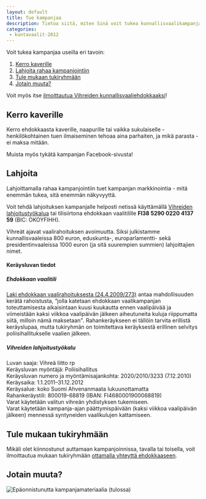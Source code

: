 ```yaml
---
layout: default
title: Tue kampanjaa
description: Tietoa siitä, miten Sinä voit tukea kunnallisvaalikampanjaani
categories:
 - kuntavaalit-2012
---
```

Voit tukea kampanjaa useilla eri tavoin:

1.  [Kerro kaverille][]
2.  [Lahjoita rahaa kampanjointiin][]
3.  [Tule mukaan tukiryhmään][]
4.  [Jotain muuta?][]

Voit myös itse [ilmoittautua Vihreiden kunnallisvaaliehdokkaaksi][]!

Kerro kaverille
---------------

Kerro ehdokkaasta kaverille, naapurille tai vaikka sukulaiselle -
henkilökohtainen tuen ilmaiseminen tehoaa aina parhaiten, ja mikä
parasta - ei maksa mitään.

Muista myös tykätä kampanjan Facebook-sivusta!

<div class="fb-like" data-send="false" data-layout="standard" data-width="450" data-show-faces="true" data-action="like" data-colorscheme="light" data-href="https://www.facebook.com/vipekorh"></div>

Lahjoita
--------

Lahjoittamalla rahaa kampanjointiin tuet kampanjan markkinointia - mitä
enemmän tukea, sitä enemmän näkyvyyttä.

Voit tehdä lahjoituksen kampanjalle helposti netissä käyttämällä
[Vihreiden lahjoitustyökalua][] tai tilisiirtona ehdokkaan vaalitilille
**FI38 5290 0220 4137 59** (BIC: OKOYFIHH).

Vihreät ajavat vaalirahoituksen avoimuutta. Siksi julkistamme
kunnallisvaaleissa 800 euron, eduskunta-, europarlamentti- sekä
presidentinvaaleissa 1000 euron (ja sitä suurempien summien)
lahjoittajien nimet.

<aside class="full">

#### Keräysluvan tiedot

##### Ehdokkaan vaalitili

[Laki ehdokkaan vaalirahoituksesta (24.4.2009/273)][] antaa
mahdollisuuden kerätä rahoistusta, <q>jolla katetaan ehdokkaan
vaalikampanjan toteuttamisesta aikaisintaan kuusi kuukautta ennen
vaalipäivää ja viimeistään kaksi viikkoa vaalipäivän jälkeen
aiheutuneita kuluja riippumatta siitä, milloin nämä maksetaan</q>.
Rahankeräykseen ei tällöin tarvita erillistä keräyslupaa, mutta
tukiryhmän on toimitettava keräyksestä erillinen selvitys
poliisihallitukselle vaalien jälkeen.

##### Vihreiden lahjoitustyökalu

Luvan saaja: Vihreä liitto rp  
 Keräysluvan myöntäjä: Poliisihallitus  
 Keräysluvan numero ja myöntämisajankohta: 2020/2010/3233 (7.12.2010)  
 Keräysaika: 1.1.2011–31.12.2012  
 Keräysalue: koko Suomi Ahvenanmaata lukuunottamatta  
 Rahankeräystili: 800019-68819 (IBAN: FI4680001900068819)  
 Varat käytetään valitun vihreän yhdistyksen tukemiseen.  
 Varat käytetään kampanja-ajan päättymispäivään (kaksi viikkoa
vaalipäivän jälkeen) mennessä syntyneiden vaalikulujen kattamiseen.

</aside>

Tule mukaan tukiryhmään
-----------------------

Mikäli olet kiinnostunut auttamaan kampanjoinnissa, tavalla tai
toisella, voit ilmoittautua mukaan tukiryhmään [ottamalla yhteyttä
ehdokkaaseen][].

Jotain muuta?
-------------
<img src="http://cdn.ypcs.fi/photos/fail_avoimempiqr.jpg" alt="Epäonnistunutta kampanjamateriaalia" class="page-image"/>
(tulossa)

  [Kerro kaverille]: #tue-kerrokaverille
  [Lahjoita rahaa kampanjointiin]: #tue-lahjoita
  [Tule mukaan tukiryhmään]: #tue-tukiryhmaan
  [Jotain muuta?]: #tue-jotainmuuta
  [ilmoittautua Vihreiden kunnallisvaaliehdokkaaksi]: http://www.vihreat.fi/ehdokkaaksi
  [Vihreiden lahjoitustyökalua]: http://lahjoita.vihreat.fi/lahjoita/henkilolle/ville-korhonen
  [Laki ehdokkaan vaalirahoituksesta (24.4.2009/273)]: http://www.finlex.fi/fi/laki/ajantasa/2009/20090273
  [ottamalla yhteyttä ehdokkaaseen]: /yhteystiedot/
